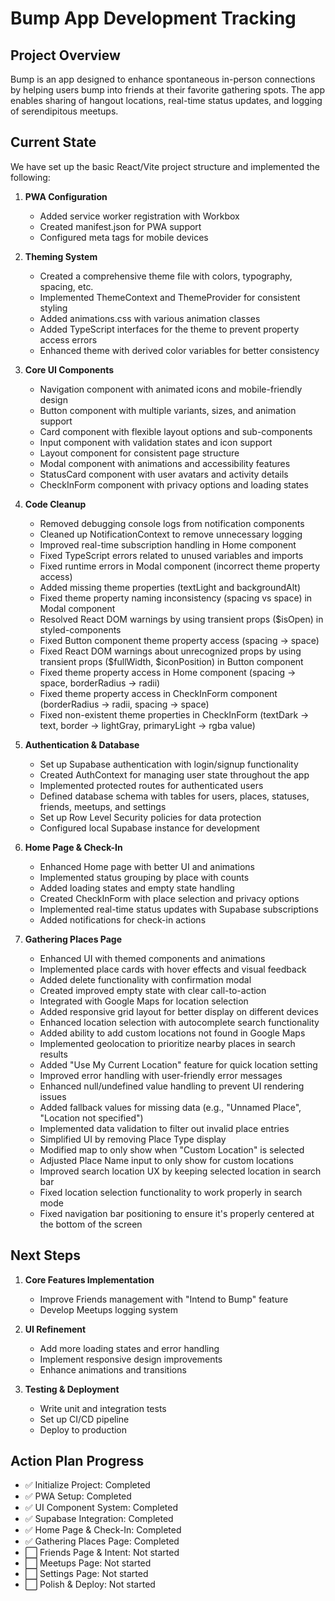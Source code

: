 # Bump App Development Tracking

## Project Overview
Bump is an app designed to enhance spontaneous in-person connections by helping users bump into friends at their favorite gathering spots. The app enables sharing of hangout locations, real-time status updates, and logging of serendipitous meetups.

## Current State
We have set up the basic React/Vite project structure and implemented the following:

1. **PWA Configuration**
   - Added service worker registration with Workbox
   - Created manifest.json for PWA support
   - Configured meta tags for mobile devices

2. **Theming System**
   - Created a comprehensive theme file with colors, typography, spacing, etc.
   - Implemented ThemeContext and ThemeProvider for consistent styling
   - Added animations.css with various animation classes
   - Added TypeScript interfaces for the theme to prevent property access errors
   - Enhanced theme with derived color variables for better consistency

3. **Core UI Components**
   - Navigation component with animated icons and mobile-friendly design
   - Button component with multiple variants, sizes, and animation support
   - Card component with flexible layout options and sub-components
   - Input component with validation states and icon support
   - Layout component for consistent page structure
   - Modal component with animations and accessibility features
   - StatusCard component with user avatars and activity details
   - CheckInForm component with privacy options and loading states

4. **Code Cleanup**
   - Removed debugging console logs from notification components
   - Cleaned up NotificationContext to remove unnecessary logging
   - Improved real-time subscription handling in Home component
   - Fixed TypeScript errors related to unused variables and imports
   - Fixed runtime errors in Modal component (incorrect theme property access)
   - Added missing theme properties (textLight and backgroundAlt)
   - Fixed theme property naming inconsistency (spacing vs space) in Modal component
   - Resolved React DOM warnings by using transient props ($isOpen) in styled-components
   - Fixed Button component theme property access (spacing → space)
   - Fixed React DOM warnings about unrecognized props by using transient props ($fullWidth, $iconPosition) in Button component
   - Fixed theme property access in Home component (spacing → space, borderRadius → radii)
   - Fixed theme property access in CheckInForm component (borderRadius → radii, spacing → space)
   - Fixed non-existent theme properties in CheckInForm (textDark → text, border → lightGray, primaryLight → rgba value)

5. **Authentication & Database**
   - Set up Supabase authentication with login/signup functionality
   - Created AuthContext for managing user state throughout the app
   - Implemented protected routes for authenticated users
   - Defined database schema with tables for users, places, statuses, friends, meetups, and settings
   - Set up Row Level Security policies for data protection
   - Configured local Supabase instance for development

6. **Home Page & Check-In**
   - Enhanced Home page with better UI and animations
   - Implemented status grouping by place with counts
   - Added loading states and empty state handling
   - Created CheckInForm with place selection and privacy options
   - Implemented real-time status updates with Supabase subscriptions
   - Added notifications for check-in actions

7. **Gathering Places Page**
   - Enhanced UI with themed components and animations
   - Implemented place cards with hover effects and visual feedback
   - Added delete functionality with confirmation modal
   - Created improved empty state with clear call-to-action
   - Integrated with Google Maps for location selection
   - Added responsive grid layout for better display on different devices
   - Enhanced location selection with autocomplete search functionality
   - Added ability to add custom locations not found in Google Maps
   - Implemented geolocation to prioritize nearby places in search results
   - Added "Use My Current Location" feature for quick location setting
   - Improved error handling with user-friendly error messages
   - Enhanced null/undefined value handling to prevent UI rendering issues
   - Added fallback values for missing data (e.g., "Unnamed Place", "Location not specified")
   - Implemented data validation to filter out invalid place entries
   - Simplified UI by removing Place Type display
   - Modified map to only show when "Custom Location" is selected
   - Adjusted Place Name input to only show for custom locations
   - Improved search location UX by keeping selected location in search bar
   - Fixed location selection functionality to work properly in search mode
   - Fixed navigation bar positioning to ensure it's properly centered at the bottom of the screen

## Next Steps
1. **Core Features Implementation**
   - Improve Friends management with "Intend to Bump" feature
   - Develop Meetups logging system

2. **UI Refinement**
   - Add more loading states and error handling
   - Implement responsive design improvements
   - Enhance animations and transitions

3. **Testing & Deployment**
   - Write unit and integration tests
   - Set up CI/CD pipeline
   - Deploy to production

## Action Plan Progress
- ✅ Initialize Project: Completed
- ✅ PWA Setup: Completed
- ✅ UI Component System: Completed
- ✅ Supabase Integration: Completed
- ✅ Home Page & Check-In: Completed
- ✅ Gathering Places Page: Completed
- ⬜ Friends Page & Intent: Not started
- ⬜ Meetups Page: Not started
- ⬜ Settings Page: Not started
- ⬜ Polish & Deploy: Not started